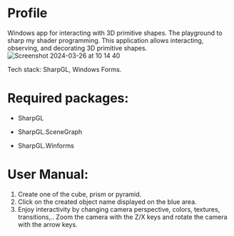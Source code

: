 # Profile
Windows app for interacting with 3D primitive shapes.
The playground to sharp my shader programming. This application allows interacting, observing, and decorating 3D primitive shapes.
![Screenshot 2024-03-26 at 10 14 40](https://github.com/chicamhao/3D-Visualization/assets/49046846/687705c5-b746-4845-8ec7-2401ee22dc53)

Tech stack: SharpGL, Windows Forms.

# Required packages:

- SharpGL 

- SharpGL.SceneGraph

- SharpGL.Winforms 

# User Manual:
  1. Create one of the cube, prism or pyramid.
  2. Click on the created object name displayed on the blue area.
  3. Enjoy interactivity by changing camera perspective, colors, textures, transitions,..
  Zoom the camera with the Z/X keys and rotate the camera with the arrow keys.
